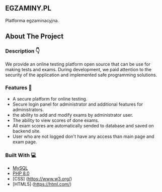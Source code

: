 ## EGZAMINY.PL
Platforma egzaminacyjna.

## About The Project

### Description 👇

We provide an online testing platform open source that can be use for making tests and exams. During development, we paid attention to the security of the application and implemented safe programming solutions.

### Features 🔎

- A secure platform for online testing.
- Secure login panel for administrator and additional features for administrators.
- the ability to add and modify exams by administrator user.
- The ability to view scores of done exams.
- All exam scores are automatically sended to database and saved on backend site.
- User who are not logged don't have any access than main page and exam page.

### Built With 💻

- [MySQL](https://www.mysql.com/)
- [PHP 8.0](https://www.php.net/)
- [CSS] (https://www.w3.org/)
- [HTML5] (https://html.com/)
